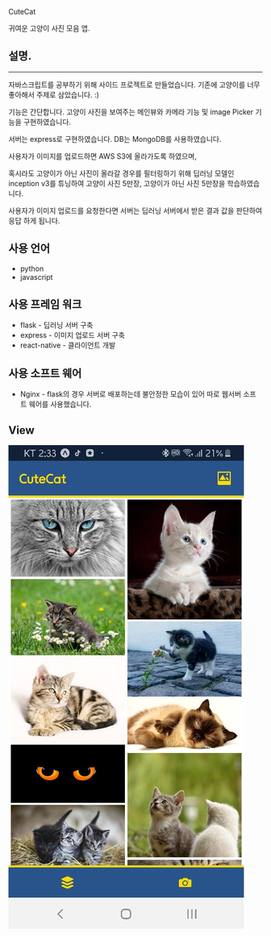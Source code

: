 CuteCat

귀여운 고양이 사진 모음 앱.

## 설명.

---

자바스크립트를 공부하기 위해 사이드 프로젝트로 만들었습니다. 기존에 고양이를 너무 좋아해서 주제로 삼았습니다. :)

기능은 간단합니다. 고양이 사진을 보여주는 메인뷰와 카메라 기능 및 image Picker 기능을 구현하였습니다. 

서버는 express로 구현하였습니다. DB는 MongoDB를 사용하였습니다.

사용자가 이미지를 업로드하면 AWS S3에 올라가도록 하였으며,

혹시라도 고양이가 아닌 사진이 올라갈 경우를 필터링하기 위해 딥러닝 모델인 inception v3를 튜닝하여 고양이 사진 5만장, 고양이가 아닌 사진 5만장을 학습하였습니다.

사용자가 이미지 업로드를 요청한다면 서버는 딥러닝 서버에서 받은 결과 값을 판단하여 응답 하게 됩니다.

## 사용 언어 

- python
- javascript

## 사용 프레임 워크

- flask - 딥러닝 서버 구축
- express - 이미지 업로드 서버 구축
- react-native - 클라이언트 개발

## 사용 소프트 웨어 

- Nginx - flask의 경우 서버로 배포하는데 불안정한 모습이 있어 따로 웹서버 소프트 웨어를 사용했습니다.

## View

![](./cat.jpg)
